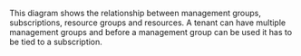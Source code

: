 This diagram shows the relationship between management groups, subscriptions, resource groups and resources. A tenant can have multiple management groups and before a management group can be used it has to be tied to a subscription.
